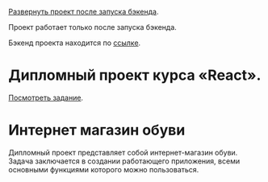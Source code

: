  [Развернуть проект после запуска бэкенда](https://ra16-diploma-frontend.vercel.app/).

 Проект работает только после запуска бэкенда.

 Бэкенд проекта находится по [ссылке](https://github.com/alekseeva-t-v/ra16-diploma-backend). 

# Дипломный проект курса «React».

[Посмотреть задание](https://github.com/netology-code/ra16-diploma).

# Интернет магазин обуви

Дипломный проект представляет собой интернет-магазин обуви. Задача заключается в создании работающего приложения, всеми основными функциями которого можно пользоваться.
